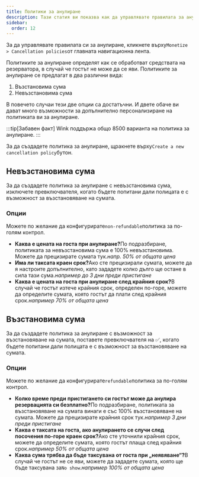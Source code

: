```yaml
---
title: Политики за анулиране
description: Тази статия ви показва как да управлявате правилата за анулиране в Wink.
sidebar:
  order: 12
---
```

За да управлявате правилата си за анулиране, кликнете върху`Monetize > Cancellation policies`от главната навигационна лента.

Политиките за анулиране определят как се обработват средствата на резерватора, в случай че гостът не може да се яви. Политиките за анулиране се предлагат в два различни вида:

1. Възстановима сума
2. Невъзстановима сума

В повечето случаи тези две опции са достатъчни. И двете обаче ви дават много възможности за допълнително персонализиране на политиката ви за анулиране.

:::tip\[Забавен факт]
Wink поддържа общо 8500 варианта на политика за анулиране.
:::

За да създадете политика за анулиране, щракнете върху`Create a new cancellation policy`бутон.

## Невъзстановима сума

За да създадете политика за анулиране с невъзстановима сума, изключете превключвателя, когато бъдете попитани дали полицата е с възможност за възстановяване на сумата.

### Опции

Можете по желание да конфигурирате`non-refundable`политика за по-голям контрол.

* **Каква е цената на госта при анулиране?**&#x41F;о подразбиране, политиката за невъзстановима сума е 100% невъзстановима. Можете да прецизирате сумата тук.*напр. 50% от общата цена*
* **Има ли таксата краен срок?**&#x410;ко сте прецизирали сумата, можете да я настроите допълнително, като зададете колко дълго ще остане в сила тази сума.*например до 3 дни преди пристигане*
* **Каква е цената на госта при анулиране след крайния срок?**&#x412; случай че гостът изтече крайния срок, определен по-горе, можете да определите сумата, която гостът да плати след крайния срок.*например 70% от общата цена*

## Възстановима сума

За да създадете политика за анулиране с възможност за възстановяване на сумата, поставете превключвателя на ✅, когато бъдете попитани дали полицата е с възможност за възстановяване на сумата.

### Опции

Можете по желание да конфигурирате`refundable`политика за по-голям контрол.

* **Колко време преди пристигането си гостът може да анулира резервацията си безплатно?**&#x41F;о подразбиране, политиката за възстановяване на сумата винаги е със 100% възстановяване на сумата. Можете да прецизирате крайния срок тук.*например 3 дни преди пристигане*
* **Каква е таксата на госта, ако анулирането се случи след посочения по-горе краен срок?**&#x410;ко сте уточнили крайния срок, можете да определите сумата, която гостът плаща след крайния срок.*например 50% от общата цена*
* **Каква сума трябва да бъде таксувана от госта при „неявяване“?**&#x412; случай че гостът не се яви, можете да зададете сумата, която ще бъде таксувана за`No show`.*например 100% от общата цена*

